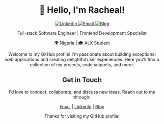 <h1 align="center">👋 Hello, I'm Racheal!</h1>

<p align="center">
  <a href="https://www.linkedin.com/in/joye-a-racheal" target="_blank">
    <img alt="LinkedIn" src="https://img.shields.io/badge/-LinkedIn-0A66C2?style=flat&logo=linkedin&logoColor=white" />
  </a>
  <a href="ainaoluwadamilolaracheal@gmail.com" target="_blank">
    <img alt="Email" src="https://img.shields.io/badge/-Email-D14836?style=flat&logo=gmail&logoColor=white" />
  </a>
  <a href="https://globaljoye.hashnode.dev" target="_blank">
    <img alt="Blog" src="https://img.shields.io/badge/-Blog-FF5722?style=flat&logo=rss&logoColor=white" />
  </a>
</p>

<p align="center">Full-stack Software Engineer | Frontend Development Specialist</p>

<p align="center">🌍 Nigeria | 🎓 ALX Student</p>

<p align="center">Welcome to my GitHub profile! I'm passionate about building exceptional web applications and creating delightful user experiences. Here you'll find a collection of my projects, code snippets, and more.</p>

<h2 align="center">Get in Touch</h2>

<p align="center">I'd love to connect, collaborate, and discuss new ideas. Reach out to me through:</p>

<p align="center">
  <a href="ainaoluwadamilolaracheal@gmail.com">Email</a> |
  <a href="https://www.linkedin.com/in/joye-a-racheal">LinkedIn</a> |
  <a href="https://globaljoye.hashnode.dev">Blog</a>
</p>
<p align="center">Thanks for visiting my GitHub profile!</p>
